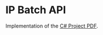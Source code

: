 # IP Batch API

Implementation of the [C# Project PDF](https://github.com/Theo011/IP-Batch-API/blob/main/C%23_Project.pdf).
